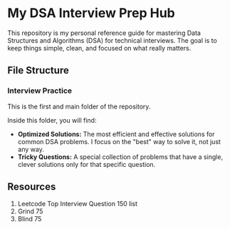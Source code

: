 
# My DSA Interview Prep Hub

This repository is my personal reference guide for mastering Data Structures and Algorithms (DSA) for technical interviews. The goal is to keep things simple, clean, and focused on what really matters.

## File Structure 

###  Interview Practice

This is the first and main folder of the repository.

Inside this folder, you will find:

* **Optimized Solutions:** The most efficient and effective solutions for common DSA problems. I focus on the "best" way to solve it, not just any way.
* **Tricky Questions:** A special collection of problems that have a single, clever solutions only for that specific question.


## Resources 

1. Leetcode Top Interview Question 150 list
2. Grind 75
3. Blind 75